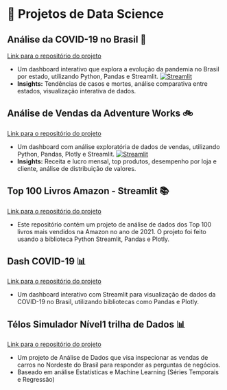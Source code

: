 # 📁 Projetos de Data Science

## Análise da COVID-19 no Brasil 🦠
[Link para o repositório do projeto](https://github.com/enps2015/analiseCovid19v20)
* Um dashboard interativo que explora a evolução da pandemia no Brasil por estado, utilizando Python, Pandas e Streamlit. [![Streamlit](https://static.streamlit.io/badges/streamlit_badge_black_white.svg)](https://aplicativocovid19ericv20.streamlit.app/)
* **Insights:** Tendências de casos e mortes, análise comparativa entre estados, visualização interativa de dados.

## Análise de Vendas da Adventure Works 🚲
[Link para o repositório do projeto](https://github.com/enps2015/DioAdventureWorks)
* Um dashboard com análise exploratória de dados de vendas, utilizando Python, Pandas, Plotly e Streamlit.  [![Streamlit](https://static.streamlit.io/badges/streamlit_badge_black_white.svg)](https://dioadventureworks.streamlit.app/)
* **Insights:** Receita e lucro mensal, top produtos, desempenho por loja e cliente, análise de distribuição de valores.

## Top 100 Livros Amazon - Streamlit 📚
[Link para o repositório do projeto](https://github.com/enps2015/top-100-livros-amazon-streamlit)
* Este repositório contém um projeto de análise de dados dos Top 100 livros mais vendidos na Amazon no ano de 2021. O projeto foi feito usando a biblioteca Python Streamlit, Pandas e Plotly.

## Dash COVID-19  📊
[Link para o repositório do projeto](https://github.com/enps2015/analiseCovid19)
* Um dashboard interativo com Streamlit para visualização de dados da COVID-19 no Brasil, utilizando bibliotecas como Pandas e Plotly.

## Télos Simulador Nível1 trilha de Dados  📊
[Link para o repositório do projeto](https://github.com/enps2015/TelosSimuladorNivel1)
* Um projeto de Análise de Dados que visa inspecionar as vendas de carros no Nordeste do Brasil para responder as perguntas de negócios.
* Baseado em análise Estatísticas e Machine Learning (Séries Temporais e Regressão)

